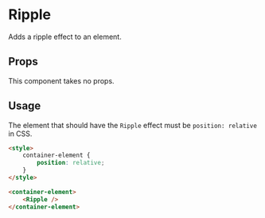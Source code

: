 # Ripple

Adds a ripple effect to an element.

## Props
This component takes no props.

## Usage
The element that should have the `Ripple` effect must be `position: relative` in CSS.
```html
<style>
    container-element {
        position: relative;
    }
</style>

<container-element>
    <Ripple />
</container-element>
```
